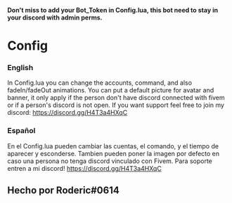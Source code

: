 **Don't miss to add your Bot_Token in Config.lua, this bot need to stay in your discord with admin perms.**

# Config
### English
In Config.lua you can change the accounts, command, and also fadeIn/fadeOut animations.
You can put a default picture for avatar and banner, it only apply if the person don't have discord connected with fivem or if a person's discord is not open.
If you want support feel free to join my discord: https://discord.gg/H4T3a4HXqC

### Español
En el Config.lua pueden cambiar las cuentas, el comando, y el tiempo de aparecer y esconderse.
Tambien pueden poner la imagen por defecto en caso una persona no tenga discord vinculado con Fivem.
Para soporte entren a mi discord! https://discord.gg/H4T3a4HXqC

## Hecho por Roderic#0614
